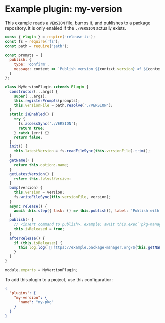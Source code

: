 # Example plugin: my-version

This example reads a `VERSION` file, bumps it, and publishes to a package repository. It is only enabled if the
`./VERSION` actually exists.

```javascript
const { Plugin } = require('release-it');
const fs = require('fs');
const path = require('path');

const prompts = {
  publish: {
    type: 'confirm',
    message: context => `Publish version ${context.version} of ${context['my-version'].name}?`
  }
};

class MyVersionPlugin extends Plugin {
  constructor(...args) {
    super(...args);
    this.registerPrompts(prompts);
    this.versionFile = path.resolve('./VERSION');
  }
  static isEnabled() {
    try {
      fs.accessSync('./VERSION');
      return true;
    } catch (err) {}
    return false;
  }
  init() {
    this.latestVersion = fs.readFileSync(this.versionFile).trim();
  }
  getName() {
    return this.options.name;
  }
  getLatestVersion() {
    return this.latestVersion;
  }
  bump(version) {
    this.version = version;
    fs.writeFileSync(this.versionFile, version);
  }
  async release() {
    await this.step({ task: () => this.publish(), label: 'Publish with pkg-manager', prompt: 'publish' });
  }
  publish() {
    // <insert command to publish>, example: await this.exec('pkg-manager publish');
    this.isReleased = true;
  }
  afterRelease() {
    if (this.isReleased) {
      this.log.log(`🔗 https://example.package-manager.org/${this.getName()}/${this.version}`);
    }
  }
}

module.exports = MyVersionPlugin;
```

To add this plugin to a project, use this configuration:

```json
{
  "plugins": {
    "my-version": {
      "name": "my-pkg"
    }
  }
}
```
